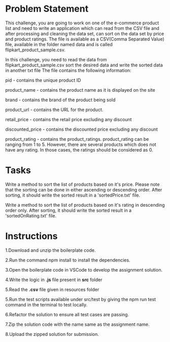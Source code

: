 
# Problem Statement

​This challenge, you are going to work on one of the e-commerce product list and need to write an application which can read from the CSV file and after processing and cleaning the data set, can sort on the data set by price and product ratings. The file is available as a CSV(Comma Separated Value) file, available in the folder named data and  is called flipkart_product_sample.csv.

In this challenge, you need to read the data from flipkart_product_sample.csv sort the desired data and write the sorted data in another txt file
The file contains the following information:​

pid - contains the unique product ID​

product_name - contains the product name as it is displayed on the site​

brand - contains the brand of the product being sold​

product_url - contains the URL for the product.​

retail_price - contains the retail price excluding any discount​

discounted_price - contains the discounted price excluding any discount​

product_rating - contains the product_ratings. product_rating can be ranging from 1 to 5. However, there are several products which does not have any rating. In those cases, the ratings should be considered as 0.

# Tasks
	
Write a method to sort the list of products based on it's price. Please note that the sorting can be done in either ascending or descending order. After sorting, it should write the sorted result in a 'sortedPrice.txt' file.​

Write a method to sort the list of products based on it's rating in descending order only. After sorting, it should write the sorted result in a 'sortedOnRating.txt' file.



# Instructions

1.Download and unzip the boilerplate code.

2.Run the command npm install to install the dependencies.

3.Open the boilerplate code in VSCode to develop the assignment solution.

4.Write the logic in **.js** file present in **src** folder

5.Read the **.csv** file given in resources folder

5.Run the test scripts available under src/test by giving the npm run test command in the terminal to test locally.

6.Refactor the solution to ensure all test cases are passing.

7.Zip the solution code with the name same as the assignment name.

8.Upload the zipped solution for submission.


 
 
